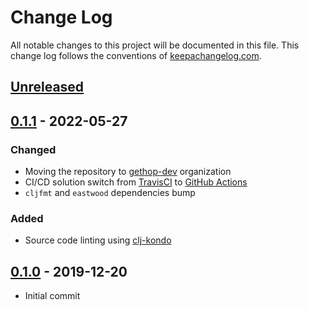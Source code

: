 # Change Log
All notable changes to this project will be documented in this file. This change log follows the conventions of [keepachangelog.com](http://keepachangelog.com/).

## [Unreleased]

## [0.1.1] - 2022-05-27
### Changed
- Moving the repository to [gethop-dev](https://github.com/gethop-dev) organization
- CI/CD solution switch from [TravisCI](https://travis-ci.org/) to [GitHub Actions](Ihttps://github.com/features/actions)
- `cljfmt` and `eastwood` dependencies bump

### Added
- Source code linting using [clj-kondo](https://github.com/clj-kondo/clj-kondo)


## [0.1.0] - 2019-12-20
- Initial commit

[Unreleased]: https://github.com/gethop-dev/module.ragtime-wrapper/compare/v0.1.1...HEAD
[0.1.1]:  https://github.com/gethop-dev/module.ragtime-wrapper/releases/tag/v0.1.1
[0.1.0]:  https://github.com/gethop-dev/module.ragtime-wrapper/releases/tag/v0.1.0
